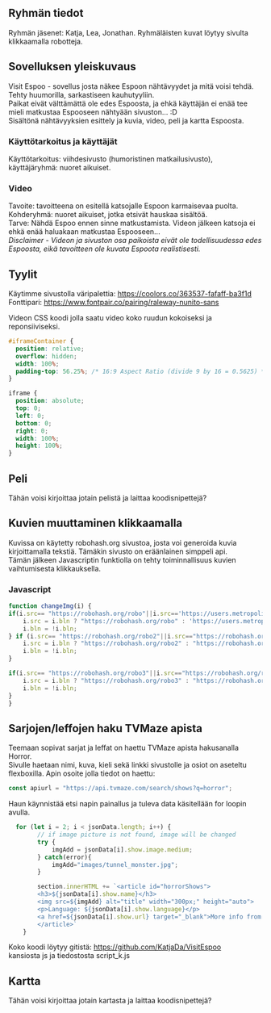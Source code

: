 ## Ryhmän tiedot
Ryhmän jäsenet: Katja, Lea, Jonathan. Ryhmäläisten kuvat löytyy sivulta klikkaamalla robotteja.   

## Sovelluksen yleiskuvaus
Visit Espoo - sovellus josta näkee Espoon nähtävyydet ja mitä voisi tehdä. Tehty huumorilla, sarkastiseen kauhutyyliin.   
Paikat eivät välttämättä ole edes Espoosta, ja ehkä käyttäjän ei enää tee mieli matkustaa Espooseen nähtyään sivuston... :D   
Sisältönä nähtävyyksien esittely ja kuvia, video, peli ja kartta Espoosta.  
<!-- TÄHÄN VOISI LAITTAA LINKIN SOVELLUKSEEN -->

### Käyttötarkoitus ja käyttäjät
Käyttötarkoitus: viihdesivusto (humoristinen matkailusivusto), käyttäjäryhmä: nuoret aikuiset. 

### Video
Tavoite: tavoitteena on esitellä katsojalle Espoon karmaisevaa puolta.   
Kohderyhmä: nuoret aikuiset, jotka etsivät hauskaa sisältöä.   
Tarve: Nähdä Espoo ennen sinne matkustamista. Videon jälkeen katsoja ei ehkä enää haluakaan matkustaa Espooseen...    
*Disclaimer - Videon ja sivuston osa paikoista eivät ole todellisuudessa edes Espoosta, eikä tavoitteen ole kuvata Espoota realistisesti.*   


## Tyylit
Käytimme sivustolla väripalettia: https://coolors.co/363537-fafaff-ba3f1d   
Fonttipari: https://www.fontpair.co/pairing/raleway-nunito-sans   

Videon CSS koodi jolla saatu video koko ruudun kokoiseksi ja reponsiiviseksi.   
```css
#iframeContainer {
  position: relative;
  overflow: hidden;
  width: 100%;
  padding-top: 56.25%; /* 16:9 Aspect Ratio (divide 9 by 16 = 0.5625) */
}

iframe {
  position: absolute;
  top: 0;
  left: 0;
  bottom: 0;
  right: 0;
  width: 100%;
  height: 100%;
}
```

## Peli
Tähän voisi kirjoittaa jotain pelistä ja laittaa koodisnipettejä?   

## Kuvien muuttaminen klikkaamalla
Kuvissa on käytetty robohash.org sivustoa, josta voi generoida kuvia kirjoittamalla tekstiä. Tämäkin sivusto on eräänlainen simppeli api.  
Tämän jälkeen Javascriptin funktiolla on tehty toiminnallisuus kuvien vaihtumisesta klikkauksella.  
### Javascript 
```js
function changeImg(i) {
if(i.src== "https://robohash.org/robo"||i.src=='https://users.metropolia.fi/~katjadah/mediakurssin-palautukset/kat.jpg'){
    i.src = i.bln ? "https://robohash.org/robo" : 'https://users.metropolia.fi/~katjadah/mediakurssin-palautukset/kat.jpg';
    i.bln = !i.bln; 
} if (i.src== "https://robohash.org/robo2"||i.src=="https://robohash.org/robo5"){
    i.src = i.bln ? "https://robohash.org/robo2" : "https://robohash.org/robo5";
    i.bln = !i.bln; 
}

if(i.src== "https://robohash.org/robo3"||i.src=="https://robohash.org/robo6"){
    i.src = i.bln ? "https://robohash.org/robo3" : "https://robohash.org/robo6";
    i.bln = !i.bln;
}
}
```
## Sarjojen/leffojen haku TVMaze apista  
Teemaan sopivat sarjat ja leffat on haettu TVMaze apista hakusanalla Horror.  
Sivulle haetaan nimi, kuva, kieli sekä linkki sivustolle ja osiot on aseteltu flexboxilla.
Apin osoite jolla tiedot on haettu:
```js   
const apiurl = "https://api.tvmaze.com/search/shows?q=horror";
```
Haun käynnistää etsi napin painallus ja tuleva data käsitellään for loopin avulla.
```js  
  for (let i = 2; i < jsonData.length; i++) {
        // if image picture is not found, image will be changed
        try {
            imgAdd = jsonData[i].show.image.medium;
        } catch(error){
            imgAdd="images/tunnel_monster.jpg";
        }

        section.innerHTML += `<article id="horrorShows">
        <h3>${jsonData[i].show.name}</h3>
        <img src=${imgAdd} alt="title" width="300px;" height="auto">
        <p>Language: ${jsonData[i].show.language}</p>
        <a href=${jsonData[i].show.url} target="_blank">More info from TVMAZE</a>
        </article>`
    }
```
   
Koko koodi löytyy gitistä: https://github.com/KatjaDa/VisitEspoo   
kansiosta js ja tiedostosta script_k.js    

## Kartta
Tähän voisi kirjoittaa jotain kartasta ja laittaa koodisnipettejä?  